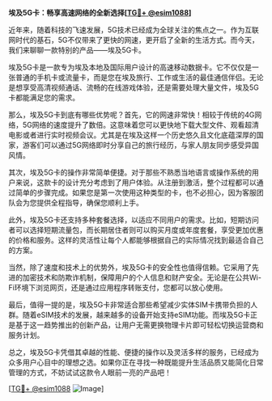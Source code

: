 **埃及5G卡：畅享高速网络的全新选择[[TG💪+ @esim1088](https://t.me/s/esim1088)]**

近年来，随着科技的飞速发展，5G技术已经成为全球关注的焦点之一。作为互联网时代的基石，5G不仅带来了更快的网速，更开启了全新的生活方式。而今天，我们来聊聊一款特别的产品——埃及5G卡。

埃及5G卡是一款专为埃及本地及国际用户设计的高速移动数据卡。它不仅仅是一张普通的手机卡或流量卡，而是您在埃及旅行、工作或生活的最佳通信伴侣。无论是想享受高清视频通话、流畅的在线游戏体验，还是需要处理大量文件，埃及5G卡都能满足您的需求。

那么，埃及5G卡到底有哪些优势呢？首先，它的网速非常快！相较于传统的4G网络，5G网络的速度提升了数倍。这意味着您可以更快地下载大型文件、观看超清电影或者进行实时视频会议。尤其是在埃及这样一个历史悠久且文化底蕴深厚的国家，游客们可以通过5G网络即时分享自己的旅行经历，与家人朋友同步感受异国风情。

其次，埃及5G卡的操作非常简单便捷。对于那些不熟悉当地语言或操作系统的用户来说，这款卡的设计充分考虑到了用户体验。从注册到激活，整个过程都可以通过简单的步骤完成。如果您是第一次使用这种类型的卡，也不必担心，因为客服团队会为您提供全程指导，确保您顺利上手。

此外，埃及5G卡还支持多种套餐选择，以适应不同用户的需求。比如，短期访问者可以选择短期流量包，而长期居住者则可以购买月度或年度套餐，享受更加优惠的价格和服务。这样的灵活性让每个人都能够根据自己的实际情况找到最适合自己的方案。

当然，除了速度和技术上的优势外，埃及5G卡的安全性也值得信赖。它采用了先进的加密技术和防欺诈机制，保障用户的个人信息和财产安全。无论是在公共Wi-Fi环境下浏览网页，还是通过应用程序转账支付，您都可以放心使用。

最后，值得一提的是，埃及5G卡非常适合那些希望减少实体SIM卡携带负担的人群。随着eSIM技术的发展，越来越多的设备开始支持eSIM功能。而埃及5G卡正是基于这一趋势推出的创新产品，让用户无需更换物理卡片即可轻松切换运营商和服务计划。

总之，埃及5G卡凭借其卓越的性能、便捷的操作以及灵活多样的服务，已经成为众多用户心目中的理想之选。如果你正在寻找一种既能提升生活品质又能简化日常管理的方式，不妨试试这款令人眼前一亮的产品吧！

[[TG💪+ @esim1088](https://t.me/s/esim1088) ![Image](https://i.postimg.cc/4NQfJmqS/Snipaste-2025-05-13-00-14-12.png)]